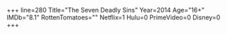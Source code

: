 +++
line=280
Title="The Seven Deadly Sins"
Year=2014
Age="16+"
IMDb="8.1"
RottenTomatoes=""
Netflix=1
Hulu=0
PrimeVideo=0
Disney=0
+++

